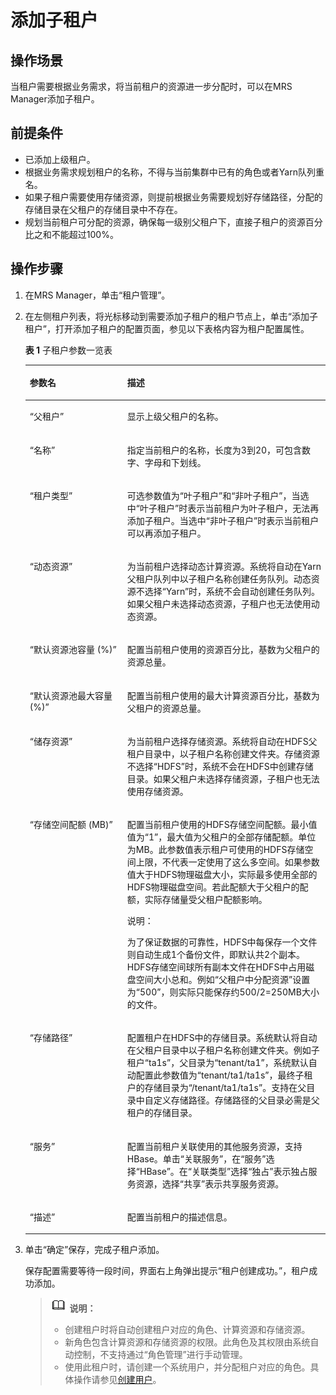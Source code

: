 # 添加子租户<a name="mrs_01_0540"></a>

## 操作场景<a name="zh-cn_topic_0035271542_section50407764192941"></a>

当租户需要根据业务需求，将当前租户的资源进一步分配时，可以在MRS Manager添加子租户。

## 前提条件<a name="zh-cn_topic_0035271542_section3418666519304"></a>

-   已添加上级租户。
-   根据业务需求规划租户的名称，不得与当前集群中已有的角色或者Yarn队列重名。
-   如果子租户需要使用存储资源，则提前根据业务需要规划好存储路径，分配的存储目录在父租户的存储目录中不存在。
-   规划当前租户可分配的资源，确保每一级别父租户下，直接子租户的资源百分比之和不能超过100%。

## 操作步骤<a name="zh-cn_topic_0035271542_section52488736193659"></a>

1.  在MRS Manager，单击“租户管理”。
2.  在左侧租户列表，将光标移动到需要添加子租户的租户节点上，单击“添加子租户”，打开添加子租户的配置页面，参见以下表格内容为租户配置属性。

    **表 1**  子租户参数一览表

    <a name="zh-cn_topic_0035271542_table2976617193725"></a>
    <table><thead align="left"><tr id="zh-cn_topic_0035271542_row8158217193725"><th class="cellrowborder" valign="top" width="32.5%" id="mcps1.2.3.1.1"><p id="zh-cn_topic_0035271542_p56835818193725"><a name="zh-cn_topic_0035271542_p56835818193725"></a><a name="zh-cn_topic_0035271542_p56835818193725"></a><strong id="zh-cn_topic_0035271542_b547523193731"><a name="zh-cn_topic_0035271542_b547523193731"></a><a name="zh-cn_topic_0035271542_b547523193731"></a>参数名</strong></p>
    </th>
    <th class="cellrowborder" valign="top" width="67.5%" id="mcps1.2.3.1.2"><p id="zh-cn_topic_0035271542_p40298577193725"><a name="zh-cn_topic_0035271542_p40298577193725"></a><a name="zh-cn_topic_0035271542_p40298577193725"></a><strong id="zh-cn_topic_0035271542_b44349382193731"><a name="zh-cn_topic_0035271542_b44349382193731"></a><a name="zh-cn_topic_0035271542_b44349382193731"></a>描述</strong></p>
    </th>
    </tr>
    </thead>
    <tbody><tr id="zh-cn_topic_0035271542_row42959267193725"><td class="cellrowborder" valign="top" width="32.5%" headers="mcps1.2.3.1.1 "><p id="zh-cn_topic_0035271542_p57148618193725"><a name="zh-cn_topic_0035271542_p57148618193725"></a><a name="zh-cn_topic_0035271542_p57148618193725"></a>“父租户”</p>
    </td>
    <td class="cellrowborder" valign="top" width="67.5%" headers="mcps1.2.3.1.2 "><p id="zh-cn_topic_0035271542_p65635374193725"><a name="zh-cn_topic_0035271542_p65635374193725"></a><a name="zh-cn_topic_0035271542_p65635374193725"></a>显示上级父租户的名称。</p>
    </td>
    </tr>
    <tr id="zh-cn_topic_0035271542_row53847458193725"><td class="cellrowborder" valign="top" width="32.5%" headers="mcps1.2.3.1.1 "><p id="zh-cn_topic_0035271542_p66676843193725"><a name="zh-cn_topic_0035271542_p66676843193725"></a><a name="zh-cn_topic_0035271542_p66676843193725"></a>“名称”</p>
    </td>
    <td class="cellrowborder" valign="top" width="67.5%" headers="mcps1.2.3.1.2 "><p id="zh-cn_topic_0035271542_p32115237193725"><a name="zh-cn_topic_0035271542_p32115237193725"></a><a name="zh-cn_topic_0035271542_p32115237193725"></a>指定当前租户的名称，长度为3到20，可包含数字、字母和下划线。</p>
    </td>
    </tr>
    <tr id="zh-cn_topic_0035271542_row20601684193725"><td class="cellrowborder" valign="top" width="32.5%" headers="mcps1.2.3.1.1 "><p id="zh-cn_topic_0035271542_p58123706193725"><a name="zh-cn_topic_0035271542_p58123706193725"></a><a name="zh-cn_topic_0035271542_p58123706193725"></a>“租户类型”</p>
    </td>
    <td class="cellrowborder" valign="top" width="67.5%" headers="mcps1.2.3.1.2 "><p id="zh-cn_topic_0035271542_p10399716193725"><a name="zh-cn_topic_0035271542_p10399716193725"></a><a name="zh-cn_topic_0035271542_p10399716193725"></a>可选参数值为“叶子租户”和“非叶子租户”，当选中“叶子租户”时表示当前租户为叶子租户，无法再添加子租户。当选中“非叶子租户”时表示当前租户可以再添加子租户。</p>
    </td>
    </tr>
    <tr id="zh-cn_topic_0035271542_row26488582193725"><td class="cellrowborder" valign="top" width="32.5%" headers="mcps1.2.3.1.1 "><p id="zh-cn_topic_0035271542_p65200402193725"><a name="zh-cn_topic_0035271542_p65200402193725"></a><a name="zh-cn_topic_0035271542_p65200402193725"></a>“动态资源”</p>
    </td>
    <td class="cellrowborder" valign="top" width="67.5%" headers="mcps1.2.3.1.2 "><p id="zh-cn_topic_0035271542_p46741206193725"><a name="zh-cn_topic_0035271542_p46741206193725"></a><a name="zh-cn_topic_0035271542_p46741206193725"></a>为当前租户选择动态计算资源。系统将自动在Yarn父租户队列中以子租户名称创建任务队列。动态资源不选择“Yarn”时，系统不会自动创建任务队列。如果父租户未选择动态资源，子租户也无法使用动态资源。</p>
    </td>
    </tr>
    <tr id="zh-cn_topic_0035271542_row18017677193725"><td class="cellrowborder" valign="top" width="32.5%" headers="mcps1.2.3.1.1 "><p id="zh-cn_topic_0035271542_p50145753193725"><a name="zh-cn_topic_0035271542_p50145753193725"></a><a name="zh-cn_topic_0035271542_p50145753193725"></a>“默认资源池容量 (%)”</p>
    </td>
    <td class="cellrowborder" valign="top" width="67.5%" headers="mcps1.2.3.1.2 "><p id="zh-cn_topic_0035271542_p35274226193725"><a name="zh-cn_topic_0035271542_p35274226193725"></a><a name="zh-cn_topic_0035271542_p35274226193725"></a>配置当前租户使用的资源百分比，基数为父租户的资源总量。</p>
    </td>
    </tr>
    <tr id="zh-cn_topic_0035271542_row49032583193725"><td class="cellrowborder" valign="top" width="32.5%" headers="mcps1.2.3.1.1 "><p id="zh-cn_topic_0035271542_p12216253193725"><a name="zh-cn_topic_0035271542_p12216253193725"></a><a name="zh-cn_topic_0035271542_p12216253193725"></a>“默认资源池最大容量 (%)”</p>
    </td>
    <td class="cellrowborder" valign="top" width="67.5%" headers="mcps1.2.3.1.2 "><p id="zh-cn_topic_0035271542_p49992436193725"><a name="zh-cn_topic_0035271542_p49992436193725"></a><a name="zh-cn_topic_0035271542_p49992436193725"></a>配置当前租户使用的最大计算资源百分比，基数为父租户的资源总量。</p>
    </td>
    </tr>
    <tr id="zh-cn_topic_0035271542_row47278743193725"><td class="cellrowborder" valign="top" width="32.5%" headers="mcps1.2.3.1.1 "><p id="zh-cn_topic_0035271542_p4372978193725"><a name="zh-cn_topic_0035271542_p4372978193725"></a><a name="zh-cn_topic_0035271542_p4372978193725"></a>“储存资源”</p>
    </td>
    <td class="cellrowborder" valign="top" width="67.5%" headers="mcps1.2.3.1.2 "><p id="zh-cn_topic_0035271542_p18666913193725"><a name="zh-cn_topic_0035271542_p18666913193725"></a><a name="zh-cn_topic_0035271542_p18666913193725"></a>为当前租户选择存储资源。系统将自动在HDFS父租户目录中，以子租户名称创建文件夹。存储资源不选择<span class="parmvalue" id="zh-cn_topic_0035271542_parmvalue264609015215"><a name="zh-cn_topic_0035271542_parmvalue264609015215"></a><a name="zh-cn_topic_0035271542_parmvalue264609015215"></a>“HDFS”</span>时，系统不会在HDFS中创建存储目录。如果父租户未选择存储资源，子租户也无法使用存储资源。</p>
    </td>
    </tr>
    <tr id="zh-cn_topic_0035271542_row33784492193725"><td class="cellrowborder" valign="top" width="32.5%" headers="mcps1.2.3.1.1 "><p id="zh-cn_topic_0035271542_p52189301193725"><a name="zh-cn_topic_0035271542_p52189301193725"></a><a name="zh-cn_topic_0035271542_p52189301193725"></a>“存储空间配额 (MB)”</p>
    </td>
    <td class="cellrowborder" valign="top" width="67.5%" headers="mcps1.2.3.1.2 "><p id="zh-cn_topic_0035271542_p66583814193725"><a name="zh-cn_topic_0035271542_p66583814193725"></a><a name="zh-cn_topic_0035271542_p66583814193725"></a>配置当前租户使用的HDFS存储空间配额。最小值值为“1”，最大值为父租户的全部存储配额。单位为MB。此参数值表示租户可使用的HDFS存储空间上限，不代表一定使用了这么多空间。如果参数值大于HDFS物理磁盘大小，实际最多使用全部的HDFS物理磁盘空间。若此配额大于父租户的配额，实际存储量受父租户配额影响。</p>
    <div class="note" id="zh-cn_topic_0035271542_note4900057418446"><a name="zh-cn_topic_0035271542_note4900057418446"></a><a name="zh-cn_topic_0035271542_note4900057418446"></a><span class="notetitle"> 说明： </span><div class="notebody"><p id="zh-cn_topic_0035271542_p3835198618446"><a name="zh-cn_topic_0035271542_p3835198618446"></a><a name="zh-cn_topic_0035271542_p3835198618446"></a>为了保证数据的可靠性，HDFS中每保存一个文件则自动生成1个备份文件，即默认共2个副本。HDFS存储空间球所有副本文件在HDFS中占用磁盘空间大小总和。例如“父租户中分配资源”设置为“500”，则实际只能保存约500/2=250MB大小的文件。</p>
    </div></div>
    </td>
    </tr>
    <tr id="zh-cn_topic_0035271542_row62383417193725"><td class="cellrowborder" valign="top" width="32.5%" headers="mcps1.2.3.1.1 "><p id="zh-cn_topic_0035271542_p19892042193725"><a name="zh-cn_topic_0035271542_p19892042193725"></a><a name="zh-cn_topic_0035271542_p19892042193725"></a>“存储路径”</p>
    </td>
    <td class="cellrowborder" valign="top" width="67.5%" headers="mcps1.2.3.1.2 "><p id="zh-cn_topic_0035271542_p642744193725"><a name="zh-cn_topic_0035271542_p642744193725"></a><a name="zh-cn_topic_0035271542_p642744193725"></a>配置租户在HDFS中的存储目录。系统默认将自动在父租户目录中以子租户名称创建文件夹。例如子租户“ta1s”，父目录为“tenant/ta1”，系统默认自动配置此参数值为“tenant/ta1/ta1s”，最终子租户的存储目录为“/tenant/ta1/ta1s”。支持在父目录中自定义存储路径。存储路径的父目录必需是父租户的存储目录。</p>
    </td>
    </tr>
    <tr id="zh-cn_topic_0035271542_row5784701193725"><td class="cellrowborder" valign="top" width="32.5%" headers="mcps1.2.3.1.1 "><p id="zh-cn_topic_0035271542_p65907649193725"><a name="zh-cn_topic_0035271542_p65907649193725"></a><a name="zh-cn_topic_0035271542_p65907649193725"></a>“服务”</p>
    </td>
    <td class="cellrowborder" valign="top" width="67.5%" headers="mcps1.2.3.1.2 "><p id="zh-cn_topic_0035271542_p36919316193725"><a name="zh-cn_topic_0035271542_p36919316193725"></a><a name="zh-cn_topic_0035271542_p36919316193725"></a>配置当前租户关联使用的其他服务资源，支持HBase。单击“关联服务”，在“服务”选择“HBase”。在“关联类型”选择“独占”表示独占服务资源，选择“共享”表示共享服务资源。</p>
    </td>
    </tr>
    <tr id="zh-cn_topic_0035271542_row63838396193725"><td class="cellrowborder" valign="top" width="32.5%" headers="mcps1.2.3.1.1 "><p id="zh-cn_topic_0035271542_p3527596193725"><a name="zh-cn_topic_0035271542_p3527596193725"></a><a name="zh-cn_topic_0035271542_p3527596193725"></a>“描述”</p>
    </td>
    <td class="cellrowborder" valign="top" width="67.5%" headers="mcps1.2.3.1.2 "><p id="zh-cn_topic_0035271542_p17299840193725"><a name="zh-cn_topic_0035271542_p17299840193725"></a><a name="zh-cn_topic_0035271542_p17299840193725"></a>配置当前租户的描述信息。</p>
    </td>
    </tr>
    </tbody>
    </table>

3.  单击“确定”保存，完成子租户添加。

    保存配置需要等待一段时间，界面右上角弹出提示“租户创建成功。”，租户成功添加。

    >![](public_sys-resources/icon-note.gif) **说明：** 
    >-   创建租户时将自动创建租户对应的角色、计算资源和存储资源。
    >-   新角色包含计算资源和存储资源的权限。此角色及其权限由系统自动控制，不支持通过“角色管理”进行手动管理。
    >-   使用此租户时，请创建一个系统用户，并分配租户对应的角色。具体操作请参见[创建用户](创建用户-60.md)。


